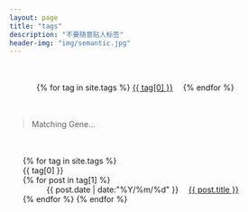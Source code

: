 ```yaml
---
layout: page
title: "tags"
description: "不要随意贴人标签"  
header-img: "img/semantic.jpg"  
---
```


<div id='tag_cloud' style="margin:0.5in;">
{% for tag in site.tags %}
<a href="#{{ tag[0] }}" title="{{ tag[0] }}" rel="{{ tag[1].size }}" style="margin-right:1em;">{{ tag[0] }}</a>
{% endfor %}
</div>

> Matching Gene…

<ul class="listing" style="list-style-type: none;font-weight:normal;margin-top:0.5in;">
{% for tag in site.tags %}
  <li class="listing-seperator" id="{{ tag[0] }}">{{ tag[0] }}</li>
{% for post in tag[1] %}
  <li class="listing-item" style="text-indent:3em;font-weight:normal;">
  <time datetime="{{ post.date | date:"%Y-%m-%d" }}">{{ post.date | date:"%Y/%m/%d" }}</time>
  <a href="{{ post.url }}" title="{{ post.title }}" style="margin-left:1em;">{{ post.title }}</a>
  </li>
{% endfor %}
{% endfor %}
</ul>

<script src="/media/js/jquery.tagcloud.js" type="text/javascript" charset="utf-8"></script> 
<script language="javascript">
$.fn.tagcloud.defaults = {
    size: {start: 1, end: 1, unit: 'em'},
      color: {start: '#f8e0e6', end: '#ff3333'}
};

$(function () {
    $('#tag_cloud a').tagcloud();
});
</script>
